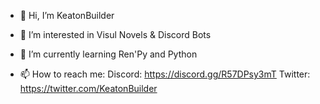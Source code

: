 - 👋 Hi, I’m KeatonBuilder

- 👀 I’m interested in Visul Novels & Discord Bots

- 🌱 I’m currently learning Ren'Py and Python

- 📫 How to reach me:
Discord: https://discord.gg/R57DPsy3mT
Twitter: https://twitter.com/KeatonBuilder
